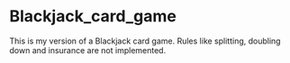 # Blackjack_card_game
This is my version of a Blackjack card game. Rules like splitting, doubling down and insurance are not implemented.
